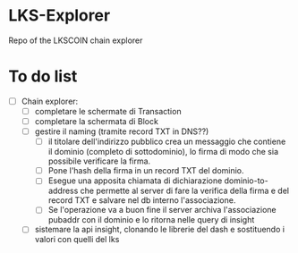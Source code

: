 # LKS-Explorer
Repo of the LKSCOIN chain explorer

# To do list

* [ ] Chain explorer:
    * [ ] completare le schermate di Transaction
    * [ ] completare la schermata di Block
    * [ ] gestire il naming (tramite record TXT in DNS??)
        * [ ] il titolare dell'indirizzo pubblico crea un messaggio che contiene il dominio (completo di sottodominio), lo firma di modo che sia possibile verificare la firma. 
        * [ ] Pone l'hash della firma in un record TXT del dominio. 
        * [ ] Esegue una apposita chiamata di dichiarazione dominio-to-address che permette al server di fare la verifica della firma e del record TXT e salvare nel db interno l'associazione. 
        * [ ] Se l'operazione va a buon fine il server archiva l'associazione pubaddr con il dominio e lo ritorna nelle query di insight
    * [ ] sistemare la api insight, clonando le librerie del dash e sostituendo i valori con quelli del lks
